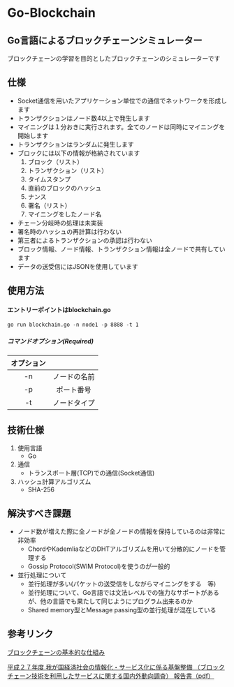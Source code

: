 # Go-Blockchain
## Go言語によるブロックチェーンシミュレーター
ブロックチェーンの学習を目的としたブロックチェーンのシミュレーターです

## 仕様
- Socket通信を用いたアプリケーション単位での通信でネットワークを形成します
- トランザクションはノード数4以上で発生します
- マイニングは１分おきに実行されます。全てのノードは同時にマイニングを開始します
- トランザクションはランダムに発生します
- ブロックには以下の情報が格納されています
   1. ブロック（リスト）
   2. トランザクション（リスト）
   3. タイムスタンプ
   4. 直前のブロックのハッシュ
   5. ナンス
   6. 署名（リスト）
   7. マイニングをしたノード名
- チェーン分岐時の処理は未実装
- 署名時のハッシュの再計算は行わない
- 第三者によるトランザクションの承認は行わない
- ブロック情報、ノード情報、トランザクション情報は全ノードで共有しています
- データの送受信にはJSONを使用しています

## 使用方法
#### エントリーポイントはblockchain.go

`go run blockchain.go -n node1 -p 8888 -t 1`

##### コマンドオプション(Required)

|オプション||
|:--:|:--:|
|-n|ノードの名前|
|-p|ポート番号|
|-t|ノードタイプ|

## 技術仕様
1. 使用言語
   - Go
2. 通信
   - トランスポート層(TCP)での通信(Socket通信)
3. ハッシュ計算アルゴリズム
   - SHA-256
   
## 解決すべき課題
 - ノード数が増えた際に全ノードが全ノードの情報を保持しているのは非常に非効率
    - ChordやKademliaなどのDHTアルゴリズムを用いて分散的にノードを管理する
    - Gossip Protocol(SWIM Protocol)を使うのが一般的
 - 並行処理について
    - 並行処理が多い(パケットの送受信をしながらマイニングをする　等)
    - 並行処理について、Go言語では文法レベルでの強力なサポートがあるが、他の言語でも果たして同じようにプログラム出来るのか
    - Shared memory型とMessage passing型の並行処理が混在している
    
## 参考リンク
[ブロックチェーンの基本的な仕組み](https://blockchain-jp.com/guides/4) 

[平成２７年度  我が国経済社会の情報化・サービス化に係る基盤整備
（ブロックチェーン技術を利用したサービスに関する国内外動向調査） 
報告書（pdf）](http://www.meti.go.jp/press/2016/04/20160428003/20160428003-2.pdf) 


    

